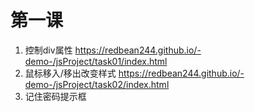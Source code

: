 # 第一课
1. 控制div属性
https://redbean244.github.io/-demo-/jsProject/task01/index.html
2. 鼠标移入/移出改变样式
https://redbean244.github.io/-demo-/jsProject/task02/index.html
6. 记住密码提示框